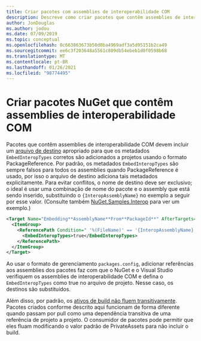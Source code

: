 ```yaml
---
title: Criar pacotes com assemblies de interoperabilidade COM
description: Descreve como criar pacotes que contêm assemblies de interoperabilidade COM
author: JonDouglas
ms.author: jodou
ms.date: 07/09/2019
ms.topic: conceptual
ms.openlocfilehash: 0c663863673b50d0ba4969adf3a5d95151b2ca49
ms.sourcegitcommit: ee6c3f203648a5561c809db54ebeb1d0f0598b68
ms.translationtype: MT
ms.contentlocale: pt-BR
ms.lasthandoff: 01/26/2021
ms.locfileid: "98774495"
---
```

# <a name="create-nuget-packages-that-contain-com-interop-assemblies"></a>Criar pacotes NuGet que contêm assemblies de interoperabilidade COM

Pacotes que contêm assemblies de interoperabilidade COM devem incluir um [arquivo de destino](creating-a-package.md#include-msbuild-props-and-targets-in-a-package) apropriado para que os metadados `EmbedInteropTypes` corretos são adicionados a projetos usando o formato PackageReference. Por padrão, os metadados `EmbedInteropTypes` são sempre falsos para todos os assemblies quando PackageReference é usado, por isso o arquivo de destino adiciona tais metadados explicitamente. Para evitar conflitos, o nome de destino deve ser exclusivo; o ideal é usar uma combinação de nome do pacote e o assembly que está sendo inserido, substituindo o `{InteropAssemblyName}` no exemplo a seguir por esse valor. (Consulte também [NuGet.Samples.Interop](https://github.com/NuGet/Samples/tree/master/NuGet.Samples.Interop) para ver um exemplo.)

```xml
<Target Name="Embedding**AssemblyName**From**PackageId**" AfterTargets="ResolveReferences" BeforeTargets="FindReferenceAssembliesForReferences">
  <ItemGroup>
    <ReferencePath Condition=" '%(FileName)' == '{InteropAssemblyName}' AND '%(ReferencePath.NuGetPackageId)' == '$(MSBuildThisFileName)' ">
      <EmbedInteropTypes>true</EmbedInteropTypes>
    </ReferencePath>
  </ItemGroup>
</Target>
```

Ao usar o formato de gerenciamento `packages.config`, adicionar referências aos assemblies dos pacotes faz com que o NuGet e o Visual Studio verifiquem os assemblies de interoperabilidade COM e defina o `EmbedInteropTypes` como true no arquivo de projeto. Nesse caso, os destinos são substituídos.

Além disso, por padrão, os [ativos de build não fluem transitivamente](../consume-packages/package-references-in-project-files.md#controlling-dependency-assets). Pacotes criados conforme descrito aqui funcionam de forma diferente quando passam por pull como uma dependência transitiva de uma referência de projeto a projeto. O consumidor de pacotes pode permitir que eles fluam modificando o valor padrão de PrivateAssets para não incluir o build.

<a name="creating-the-package"></a>
